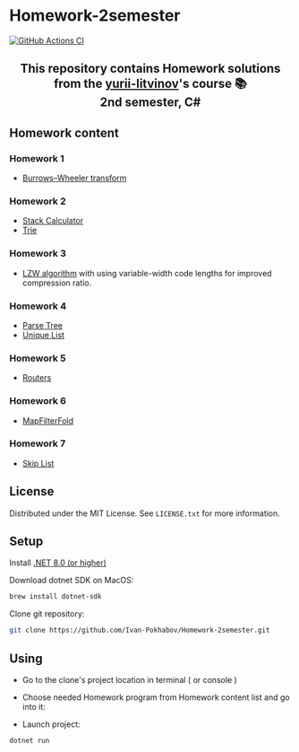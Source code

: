 # Homework-2semester
[![GitHub Actions CI](https://github.com/Ivan-Pokhabov/Homework-2semester/actions/workflows/ci.yml/badge.svg)](https://github.com/Ivan-Pokhabov/Homework-2semester/actions/workflows/ci.yml)

<h2 align="center">
This repository contains Homework solutions from the <a href="https://github.com/yurii-litvinov" target="_blank" rel="noreferrer">yurii-litvinov</a>'s course 📚 <br/>
  2nd semester, C#
</h2>

<!-- Homework -->
## Homework content

### Homework 1

* [Burrows–Wheeler transform](https://github.com/Ivan-Pokhabov/Homework-2semester/tree/main/BWT)

### Homework 2

* [Stack Calculator](https://github.com/Ivan-Pokhabov/Homework-2semester/tree/main/StackCalculator)
* [Trie](https://github.com/Ivan-Pokhabov/Homework-2semester/tree/main/Trie)

### Homework 3

* [LZW algorithm](https://github.com/Ivan-Pokhabov/Homework-2semester/tree/main/LZW) with using variable-width code lengths for improved compression ratio.

### Homework 4

* [Parse Tree](https://github.com/Ivan-Pokhabov/Homework-2semester/tree/main/ParseTree)
* [Unique List](https://github.com/Ivan-Pokhabov/Homework-2semester/tree/main/UniqueList)

### Homework 5

* [Routers](https://github.com/Ivan-Pokhabov/Homework-2semester/tree/main/Routers)

### Homework 6

* [MapFilterFold](https://github.com/Ivan-Pokhabov/Homework-2semester/tree/main/Functions)

### Homework 7
* [Skip List](https://github.com/Ivan-Pokhabov/Homework-2semester/tree/main/SkipList)

<!-- LICENSE -->
## License

Distributed under the MIT License. See `LICENSE.txt` for more information.

## Setup

Install [.NET 8.0 (or higher)](https://dotnet.microsoft.com/en-us/download)

Download dotnet SDK on MacOS:

```bash
brew install dotnet-sdk
```

Clone git repository:

```bash
git clone https://github.com/Ivan-Pokhabov/Homework-2semester.git
```

## Using

* Go to the clone's project location in terminal ( or console )
* Choose needed Homework program from Homework content list and go into it:

* Launch project:

```bash
dotnet run
```
